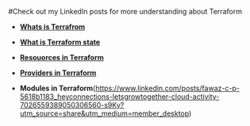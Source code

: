 #Check out my LinkedIn posts for more understanding about Terraform

- [**Whats is Terrafrom**](https://www.linkedin.com/posts/fawaz-c-p-5618b1183_heyconnections-letsgrowtogether-terraform-activity-7022625491442421760-BJUf?utm_source=share&utm_medium=member_desktop)

- [**What is Terraform state**](https://www.linkedin.com/posts/fawaz-c-p-5618b1183_heyconnections-letsgrowtogether-terraform-activity-7023355012785340416-GvNM?utm_source=share&utm_medium=member_desktop)

- [**Resouorces in Terraform**](https://www.linkedin.com/posts/fawaz-c-p-5618b1183_heyconnections-letsgrowtogether-terraform-activity-7024005459325984768-AL1d?utm_source=share&utm_medium=member_desktop)

- [**Providers in Terraform**](https://www.linkedin.com/posts/fawaz-c-p-5618b1183_heyconnections-letsgrowtogether-cloud-activity-7024813201112399872-xdzL?utm_source=share&utm_medium=member_desktop) 

- **Modules in Terraform**(https://www.linkedin.com/posts/fawaz-c-p-5618b1183_heyconnections-letsgrowtogether-cloud-activity-7026559389050306560-s9Ky?utm_source=share&utm_medium=member_desktop)


